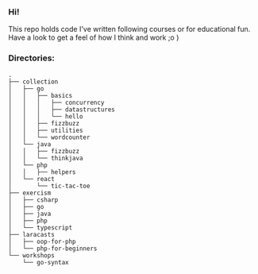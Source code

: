 ### Hi!
This repo holds code I've written following courses or for educational fun. Have a look to get a feel of how I think and work ;o )

### Directories:
```
.
├── collection
│   ├── go
│   │   ├── basics
│   │   │   ├── concurrency
│   │   │   ├── datastructures
│   │   │   └── hello
│   │   ├── fizzbuzz
│   │   ├── utilities
│   │   └── wordcounter
│   └── java
│   │   ├── fizzbuzz
│   │   └── thinkjava
│   └── php
│   │   ├── helpers
│   └── react
│       └── tic-tac-toe
├── exercism
│   ├── csharp
│   ├── go
│   ├── java
│   ├── php
│   └── typescript
├── laracasts
│   ├── oop-for-php
│   └── php-for-beginners
└── workshops
    └── go-syntax 
```